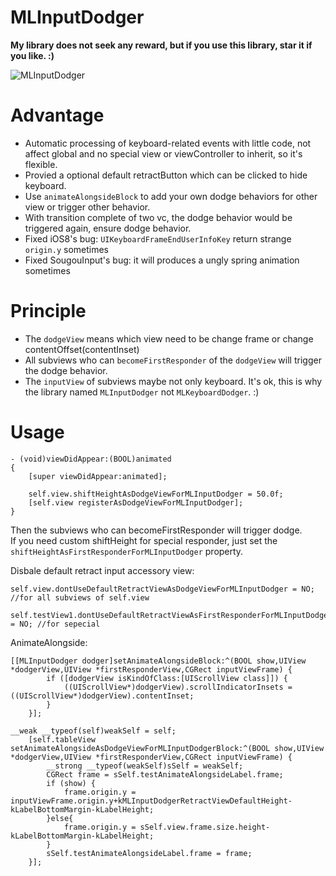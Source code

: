 # MLInputDodger

**My library does not seek any reward,
but if you use this library, star it if you like. :)**

![MLInputDodger](https://raw.githubusercontent.com/molon/MLInputDodger/master/MLInputDodger.gif)

# Advantage
- Automatic processing of keyboard-related events with little code, not affect global and no special view or viewController to inherit, so it's flexible.
- Provied a optional default retractButton which can be clicked to hide keyboard. 
- Use `animateAlongsideBlock` to add your own dodge behaviors for other view or trigger other behavior.
- With transition complete of two vc, the dodge behavior would be triggered again, ensure dodge behavior.
- Fixed iOS8's bug: `UIKeyboardFrameEndUserInfoKey` return strange `origin.y` sometimes
- Fixed SougouInput's bug: it will produces a ungly spring animation sometimes


# Principle

- The `dodgeView` means which view need to be change frame or change contentOffset(contentInset)
- All subviews who can `becomeFirstResponder` of the `dodgeView` will trigger the dodge behavior. 
- The `inputView` of subviews maybe not only keyboard. It's ok, this is why the library named `MLInputDodger` not `MLKeyboardDodger`. :)


# Usage  

```
- (void)viewDidAppear:(BOOL)animated
{
    [super viewDidAppear:animated];
    
    self.view.shiftHeightAsDodgeViewForMLInputDodger = 50.0f;
    [self.view registerAsDodgeViewForMLInputDodger];
}
```   
Then the subviews who can becomeFirstResponder will trigger dodge.  
If you need custom shiftHeight for special responder, just set the `shiftHeightAsFirstResponderForMLInputDodger` property.  
   
   
Disbale default retract input accessory view:

```
self.view.dontUseDefaultRetractViewAsDodgeViewForMLInputDodger = NO; //for all subviews of self.view

self.testView1.dontUseDefaultRetractViewAsFirstResponderForMLInputDodger = NO; //for sepecial
```

AnimateAlongside:

```
[[MLInputDodger dodger]setAnimateAlongsideBlock:^(BOOL show,UIView *dodgerView,UIView *firstResponderView,CGRect inputViewFrame) {
        if ([dodgerView isKindOfClass:[UIScrollView class]]) {
            ((UIScrollView*)dodgerView).scrollIndicatorInsets = ((UIScrollView*)dodgerView).contentInset;
        }
    }];
```

```
__weak __typeof(self)weakSelf = self;
    [self.tableView setAnimateAlongsideAsDodgeViewForMLInputDodgerBlock:^(BOOL show,UIView *dodgerView,UIView *firstResponderView,CGRect inputViewFrame) {
        __strong __typeof(weakSelf)sSelf = weakSelf;
        CGRect frame = sSelf.testAnimateAlongsideLabel.frame;
        if (show) {
            frame.origin.y = inputViewFrame.origin.y+kMLInputDodgerRetractViewDefaultHeight-kLabelBottomMargin-kLabelHeight;
        }else{
            frame.origin.y = sSelf.view.frame.size.height-kLabelBottomMargin-kLabelHeight;
        }
        sSelf.testAnimateAlongsideLabel.frame = frame;
    }];
```

